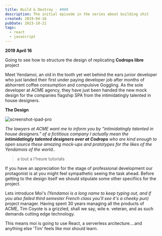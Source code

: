 ```yaml
---
title: Build & Destroy - #000
description: The initial episode in the series about building shit
created: 2019-04-16
pubDate: 2023-10-21
tags:
  - react
  - javascript
---
```


**2019 April 16**

Going to see how to structure the design of replicating **Codrops libre** project

Meet Yendamoi, an old in the tooth yet wet behind the ears junior developer who just landed their first under paying developer job after months of abhorrent coffee consumption and compulsive Goggling. As the sole developer at ACME agency, they have just been handed the new mock design for the companies flagship SPA from the intimidatingly talented in house designers.

**The Design**

![screenshot-ipad-pro](/home/bitwhys/Documents/protfolio/lavar/screenshot-ipad-pro.png)

_The lawyers at ACME want me to inform you by "intimidatingly talented in house designers." of a fictitious company I actually mean the **intimidatingly talented designers over at Codrops** who are kind enough to open source these amazing mock-ups and prototypes for the likes of the Yendamois of the world.._

> a tout a l'heure tutorials

If you have an appreciation for the stage of professional development our protagonist is at you might feel sympathetic seeing the task ahead. Before getting to the design itself we should stipulate some other specifiics for the project.

Lets introduce Moi's _(Yendamoi is a long name to keep typing out, and if you also failed third semester French class you'll see it's a cheeky pun)_ project manager. Having spent 30 years managing all the products of ACME, Tim Coyote is a grizzled, shall we say, wile e. veteran, and as such demands cutting edge technology.

This means moi is going to use React, a serverless arcitecture....and anything else 'Tim' feels like moi should learn.
